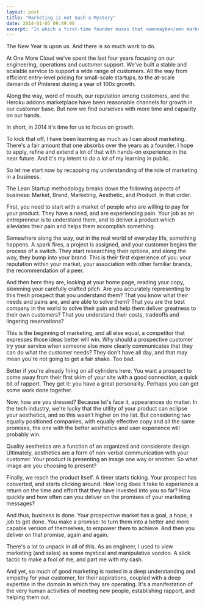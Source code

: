 ```yaml
---
layout: post
title: "Marketing is not Such a Mystery"
date: 2014-01-05 09:49:00
excerpt: "In which a first-time founder muses that <em>maybe</em> marketing is useful to a four year-old business."
---
```


The New Year is upon us. And there is so much work to do.

At One More Cloud we've spent the last four years focusing on our engineering, operations and customer support. We've built a stable and scalable service to support a wide range of customers. All the way from efficient entry-level pricing for small-scale startups, to the at-scale demands of Pinterest during a year of 100x growth.

Along the way, word of mouth, our reputation among customers, and the Heroku addons marketplace have been reasonable channels for growth in our customer base. But now we find ourselves with more time and capacity on our hands.

In short, in 2014 it's time for us to focus on growth.

To kick that off, I have been learning as much as I can about marketing. There's a fair amount that one absorbs over the years as a founder. I hope to apply, refine and extend a lot of that with hands-on experience in the near future. And it's my intent to do a lot of my learning in public.

So let me start now by recapping my understanding of the role of marketing in a business.

The Lean Startup methodology breaks down the following aspects of business: Market, Brand, Marketing, Aesthetic, and Product. In that order.

First, you need to start with a market of people who are willing to pay for your product. They have a need, and are experiencing pain. Your job as an entrepreneur is to understand them, and to deliver a product which alleviates their pain and helps them accomplish something.

Somewhere along the way, out in the real world of everyday life, something happens. A spark fires, a project is assigned, and your customer begins the process of a switch. They start researching their options, and along the way, they bump into your brand. This is their first experience of you: your reputation within your market, your association with other familiar brands, the recommendation of a peer.

And then here they are, looking at your home page, reading your copy, skimming your carefully crafted pitch. Are you accurately representing to this fresh prospect that you understand them? That you know what their needs and pains are, and are able to solve them? That you are the best company in the world to solve their pain and help them deliver greatness to their own customers? That you understand their costs, tradeoffs and lingering reservations?

This is the beginning of marketing, and all else equal, a competitor that expresses those ideas better will win. Why should a prospective customer try your service when someone else more clearly communicates that they can do what the customer needs? They don't have all day, and that may mean you're not going to get a fair shake. Too bad.

Better if you're already firing on all cylinders here. You want a prospect to come away from their first skim of your site with a good connection, a quick bit of rapport. They get it: you have a great personality. Perhaps you can get some work done together.

Now, how are you dressed? Because let's face it, appearances do matter. In the tech industry, we're lucky that the utility of your product can eclipse your aesthetics, and so this wasn't higher on the list. But considering two equally positioned companies, with equally effective copy and all the same promises, the one with the better aesthetics and user experience will probably win.

Quality aesthetics are a function of an organized and considerate design. Ultimately, aesthetics are a form of non-verbal communication with your customer. Your product is presenting an image one way or another. So what image are you choosing to present?

Finally, we reach the product itself. A timer starts ticking. Your prospect has converted, and starts clicking around. How long does it take to experience a return on the time and effort that they have invested into you so far? How quickly and how often can you deliver on the promises of your marketing messages?

And thus, business is done. Your prospective market has a goal, a hope, a job to get done. You make a promise: to turn them into a better and more capable version of themselves, to empower them to achieve. And then you deliver on that promise, again and again.

There's a lot to unpack in all of this. As an engineer, I used to view marketing (and sales) as some mystical and manipulative voodoo. A slick tactic to make a fool of me, and part me with my cash.

And yet, so much of good marketing is rooted in a deep understanding and empathy for your customer, for their aspirations, coupled with a deep expertise in the domain in which they are operating. It's a manifestation of the very human activities of meeting new people, establishing rapport, and helping them out.
